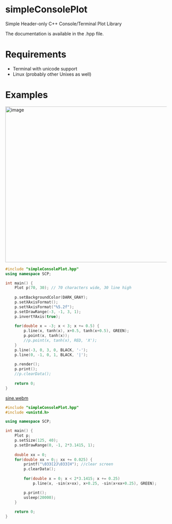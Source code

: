 # simpleConsolePlot
Simple Header-only C++ Console/Terminal Plot Library

The documentation is available in the .hpp file.

# Requirements
- Terminal with unicode support
- Linux (probably other Unixes as well)

# Examples
<img width="612" height="485" alt="image" src="https://github.com/user-attachments/assets/cbff1583-07c1-4c5e-a0a8-66e150960330" />

```cpp
#include "simpleConsolePlot.hpp"
using namespace SCP;

int main() {
	Plot p(70, 30); // 70 characters wide, 30 line high
	
	p.setBackgroundColor(DARK_GRAY);
	p.setXAxisFormat();
	p.setYAxisFormat("%5.2f");
	p.setDrawRange(-3, -1, 3, 1);
	p.invertYAxis(true);
	
	for(double x = -3; x < 3; x += 0.5) {
		p.line(x, tanh(x), x+0.5, tanh(x+0.5), GREEN);
		p.point(x, tanh(x));
		//p.point(x, tanh(x), RED, 'X');
	}
	p.line(-3, 0, 3, 0, BLACK, '-');
	p.line(0, -1, 0, 1, BLACK, '|');
	
	p.render();
	p.print();
	//p.clearData();
	
	return 0;
} 
```
[sine.webm](https://github.com/user-attachments/assets/bb900a17-e1ba-4c55-bfce-172b1d9b70fc)
```cpp
#include "simpleConsolePlot.hpp"
#include <unistd.h>

using namespace SCP;

int main() {
	Plot p;
	p.setSize(125, 40);
	p.setDrawRange(0, -1, 2*3.1415, 1);
	
	double xx = 0;
	for(double xx = 0;; xx += 0.025) {
		printf("\033[2J\033[H"); //clear screen
		p.clearData();
		
		for(double x = 0; x < 2*3.1415; x += 0.25)
			p.line(x, -sin(x+xx), x+0.25, -sin(x+xx+0.25), GREEN);

		p.print();
		usleep(20000);
	}
	
	return 0;
}
```
